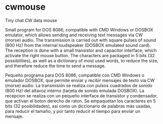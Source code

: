 # cwmouse
Tiny chat CW data mouse

Small program for DOS 8086, compatible with CMD Windows or DOSBOX emulator, which allows sending and receiving text messages via CW (morse) audio.
The transmission is carried out with square pulses of sound (800 Hz) from the internal loudspeaker (DOSBOX emulated sound card).
The reception is done with a small transistor and capacitor interface, which activate the right mouse button.
The characters are packaged in 5 bits (32 possibilities), as well as a dictionary of most used words, to reduce the size, and therefore reduce the time to send a message.


Pequeño programa para DOS 8086, compatible con CMD Windows o emulador DOSBOX, que permite enviar y recibir mensajes de texto via CW (morse) audio.
La transmisión se realiza con pulsos cuadrados de sonido (800 Hz) del altavoz interno (tarjeta de sonido emulada DOSBOX).
La recepcion se realiza con un pequeño interface de transistor y condensador, que activan el boton derecho de raton.
Se empaquetan los caracteres en 5 bits  (32 posibilidades), asi como un diccionario de palabras más usadas, para reducir el tamaño, y por tanto reducir el tiempo para enviar un mensaje.

